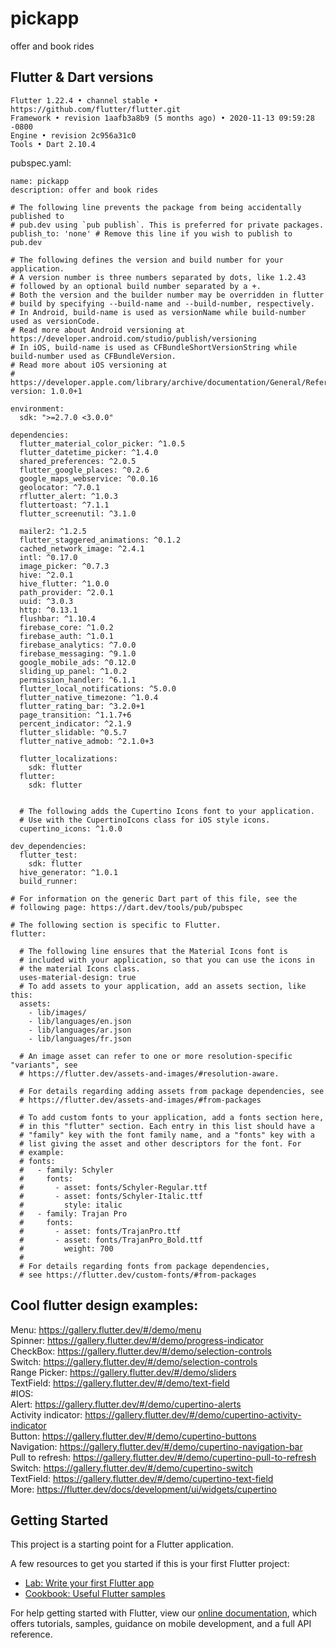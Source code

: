 # pickapp

offer and book rides

## Flutter & Dart versions

```
Flutter 1.22.4 • channel stable • https://github.com/flutter/flutter.git
Framework • revision 1aafb3a8b9 (5 months ago) • 2020-11-13 09:59:28 -0800
Engine • revision 2c956a31c0
Tools • Dart 2.10.4
```

pubspec.yaml:

```
name: pickapp
description: offer and book rides

# The following line prevents the package from being accidentally published to
# pub.dev using `pub publish`. This is preferred for private packages.
publish_to: 'none' # Remove this line if you wish to publish to pub.dev

# The following defines the version and build number for your application.
# A version number is three numbers separated by dots, like 1.2.43
# followed by an optional build number separated by a +.
# Both the version and the builder number may be overridden in flutter
# build by specifying --build-name and --build-number, respectively.
# In Android, build-name is used as versionName while build-number used as versionCode.
# Read more about Android versioning at https://developer.android.com/studio/publish/versioning
# In iOS, build-name is used as CFBundleShortVersionString while build-number used as CFBundleVersion.
# Read more about iOS versioning at
# https://developer.apple.com/library/archive/documentation/General/Reference/InfoPlistKeyReference/Articles/CoreFoundationKeys.html
version: 1.0.0+1

environment:
  sdk: ">=2.7.0 <3.0.0"

dependencies:
  flutter_material_color_picker: ^1.0.5
  flutter_datetime_picker: ^1.4.0
  shared_preferences: ^2.0.5
  flutter_google_places: ^0.2.6
  google_maps_webservice: ^0.0.16
  geolocator: ^7.0.1
  rflutter_alert: ^1.0.3
  fluttertoast: ^7.1.1
  flutter_screenutil: ^3.1.0

  mailer2: ^1.2.5
  flutter_staggered_animations: ^0.1.2
  cached_network_image: ^2.4.1
  intl: ^0.17.0
  image_picker: ^0.7.3
  hive: ^2.0.1
  hive_flutter: ^1.0.0
  path_provider: ^2.0.1
  uuid: ^3.0.3
  http: ^0.13.1
  flushbar: ^1.10.4
  firebase_core: ^1.0.2
  firebase_auth: ^1.0.1
  firebase_analytics: ^7.0.0
  firebase_messaging: ^9.1.0
  google_mobile_ads: ^0.12.0
  sliding_up_panel: ^1.0.2
  permission_handler: ^6.1.1
  flutter_local_notifications: ^5.0.0
  flutter_native_timezone: ^1.0.4
  flutter_rating_bar: ^3.2.0+1
  page_transition: ^1.1.7+6
  percent_indicator: ^2.1.9
  flutter_slidable: ^0.5.7
  flutter_native_admob: ^2.1.0+3

  flutter_localizations:
    sdk: flutter
  flutter:
    sdk: flutter


  # The following adds the Cupertino Icons font to your application.
  # Use with the CupertinoIcons class for iOS style icons.
  cupertino_icons: ^1.0.0

dev_dependencies:
  flutter_test:
    sdk: flutter
  hive_generator: ^1.0.1
  build_runner:

# For information on the generic Dart part of this file, see the
# following page: https://dart.dev/tools/pub/pubspec

# The following section is specific to Flutter.
flutter:

  # The following line ensures that the Material Icons font is
  # included with your application, so that you can use the icons in
  # the material Icons class.
  uses-material-design: true
  # To add assets to your application, add an assets section, like this:
  assets:
    - lib/images/
    - lib/languages/en.json
    - lib/languages/ar.json
    - lib/languages/fr.json

  # An image asset can refer to one or more resolution-specific "variants", see
  # https://flutter.dev/assets-and-images/#resolution-aware.

  # For details regarding adding assets from package dependencies, see
  # https://flutter.dev/assets-and-images/#from-packages

  # To add custom fonts to your application, add a fonts section here,
  # in this "flutter" section. Each entry in this list should have a
  # "family" key with the font family name, and a "fonts" key with a
  # list giving the asset and other descriptors for the font. For
  # example:
  # fonts:
  #   - family: Schyler
  #     fonts:
  #       - asset: fonts/Schyler-Regular.ttf
  #       - asset: fonts/Schyler-Italic.ttf
  #         style: italic
  #   - family: Trajan Pro
  #     fonts:
  #       - asset: fonts/TrajanPro.ttf
  #       - asset: fonts/TrajanPro_Bold.ttf
  #         weight: 700
  #
  # For details regarding fonts from package dependencies,
  # see https://flutter.dev/custom-fonts/#from-packages
```

## Cool flutter design examples:<br>
  Menu: https://gallery.flutter.dev/#/demo/menu <br>
  Spinner: https://gallery.flutter.dev/#/demo/progress-indicator <br>
  CheckBox: https://gallery.flutter.dev/#/demo/selection-controls <br>
  Switch: https://gallery.flutter.dev/#/demo/selection-controls<br>
  Range Picker: https://gallery.flutter.dev/#/demo/sliders<br>
  TextField: https://gallery.flutter.dev/#/demo/text-field<br>
  #IOS:<br>
  Alert: https://gallery.flutter.dev/#/demo/cupertino-alerts<br>
  Activity indicator: https://gallery.flutter.dev/#/demo/cupertino-activity-indicator<br>
  Button: https://gallery.flutter.dev/#/demo/cupertino-buttons<br>
  Navigation: https://gallery.flutter.dev/#/demo/cupertino-navigation-bar<br>
  Pull to refresh: https://gallery.flutter.dev/#/demo/cupertino-pull-to-refresh<br>
  Switch: https://gallery.flutter.dev/#/demo/cupertino-switch<br>
  TextField: https://gallery.flutter.dev/#/demo/cupertino-text-field<br>
  More: https://flutter.dev/docs/development/ui/widgets/cupertino
  
## Getting Started

This project is a starting point for a Flutter application.

A few resources to get you started if this is your first Flutter project:

- [Lab: Write your first Flutter app](https://flutter.dev/docs/get-started/codelab)
- [Cookbook: Useful Flutter samples](https://flutter.dev/docs/cookbook)

For help getting started with Flutter, view our
[online documentation](https://flutter.dev/docs), which offers tutorials,
samples, guidance on mobile development, and a full API reference.
